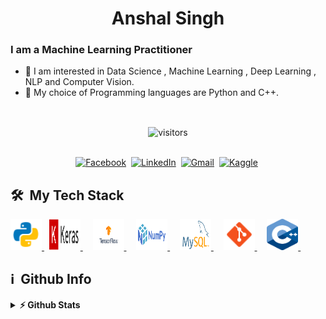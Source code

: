  <h1 align="center">Anshal Singh</h1>

### I am a Machine Learning Practitioner
- 🔭 I am interested in Data Science , Machine Learning , Deep Learning , NLP and Computer Vision.
- 🐍 My choice of Programming languages are Python and C++.

<br>
<p align = 'center'>
<img align="center" alt="visitors" src="https://gpvc.arturio.dev/Anshal55" /> 
</p>

<p align="center">
<br>
<a href="https://www.facebook.com/anshal.singh.54/"><img src="https://img.shields.io/badge/facebook-%231877F2.svg?&style=for-the-badge&logo=facebook&logoColor=white" alt="Facebook" /></a>&nbsp;
<a href="https://www.linkedin.com/in/anshal-singh-73bb0713b/"><img src="https://img.shields.io/badge/linkedin-%230077B5.svg?&style=for-the-badge&logo=linkedin&logoColor=white" alt="LinkedIn" /></a>&nbsp;
<a href="mailto:Anshal.54321@gmail.com"><img src="https://img.shields.io/badge/gmail-%23D14836.svg?&style=for-the-badge&logo=gmail&logoColor=white" alt="Gmail"/></a>&nbsp;
<a href="https://www.kaggle.com/anshalsingh"><img src="https://img.shields.io/badge/kaggle-icon.svg?&style=for-the-badge&logo=Kaggle&logoColor=white" alt="Kaggle"/></a>&nbsp;
</p>

<h2> 🛠 &nbsp;My Tech Stack</h2>
<a href="https://www.python.org" target="_blank"> <img src="Images/python.png" alt="python" width="50" height="50" title="Python"/> </a>&nbsp; <a href="https://isocpp.org/" target="_blank"> <img src="Images/keras.png" alt="Keras" width="50" height="50" title="Keras"/> </a> &nbsp;</a> &nbsp <a href="https://isocpp.org/" target="_blank"> <img src="Images/tensorflow.png" alt="Tensorflow" width="50" height="50" title="Tensorflow"/> </a> &nbsp;</a> &nbsp <a href="https://isocpp.org/" target="_blank"> <img src="Images/numpy.png" alt="Numpy" width="50" height="50" title="Numpy"/> </a> &nbsp;</a> &nbsp <a href="https://isocpp.org/" target="_blank"> <img src="Images/sql.png" alt="SQL" width="50" height="50" title="SQL"/> </a> &nbsp;</a> &nbsp <a href="https://isocpp.org/" target="_blank"> <img src="Images/git.png" alt="Git" width="50" height="50" title="git"/> </a> &nbsp;</a> &nbsp <a href="https://isocpp.org/" target="_blank"> <img src="Images/c++.png" alt="c++" width="50" height="50" title="C++"/> </a> &nbsp;</a> &nbsp;

 
<h2>ℹ️ &nbsp;Github Info</h2>
<details>	
  <summary><b>⚡ Github Stats</b></summary>

<img height="180em" src="https://github-readme-stats.vercel.app/api?username=Anshal55&show_icons=true&locale=en&hide_border=true" alt="Anshal" />
<img height="180em" src="https://github-readme-stats.vercel.app/api/top-langs?username=Anshal55&show_icons=true&locale=en&layout=compact&langs_count=7&hide_border=true&hide=c" alt="Anshal"/>
</details>
